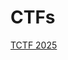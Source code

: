 # CTFs

[TCTF 2025](CTFs%201db021737a8980aca0e8eeaa1f37b029/TCTF%202025%201db021737a8980bf82afce9bc2530fff.md)